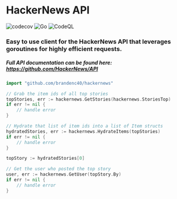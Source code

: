 # HackerNews API

![codecov](https://codecov.io/gh/brandenc40/hackernews/branch/master/graph/badge.svg?token=YDCD39G1C1)
![Go](https://github.com/brandenc40/hackernews/workflows/Go/badge.svg)
![CodeQL](https://github.com/brandenc40/hackernews/workflows/CodeQL/badge.svg)

### Easy to use client for the HackerNews API that leverages goroutines for highly efficient requests.

##### Full API documentation can be found here: https://github.com/HackerNews/API

```go
import "github.com/brandenc40/hackernews"

// Grab the item ids of all top stories
topStories, err := hackernews.GetStories(hackernews.StoriesTop)
if err != nil {
    // handle error
}

// Hydrate that list of item ids into a list of Item structs
hydratedStories, err := hackernews.HydrateItems(topStories)
if err != nil {
    // handle error
}

topStory := hydratedStories[0]

// Get the user who posted the top story
user, err := hackernews.GetUser(topStory.By)
if err != nil {
    // handle error
}
```
